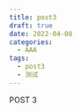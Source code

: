 ```yaml
---
title: post3
draft: true
date: 2022-04-08
categories:
  - AAA
tags:
  - post3
  - 测试
---
```


POST 3
